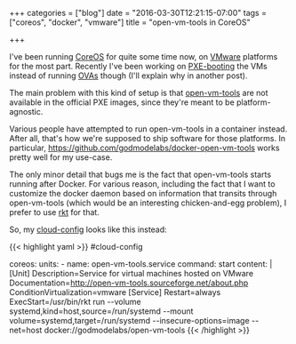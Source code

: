 +++
categories = ["blog"]
date = "2016-03-30T12:21:15-07:00"
tags = ["coreos", "docker", "vmware"]
title = "open-vm-tools in CoreOS"

+++

I've been running [CoreOS](https://coreos.com) for quite some time now, on
[VMware](https://vmware.com) platforms for the most part. Recently I've been
working on
[PXE-booting](https://coreos.com/os/docs/latest/booting-with-pxe.html) the VMs
instead of running
[OVAs](https://coreos.com/os/docs/latest/booting-on-vmware.html) though (I'll
explain why in another post).

The main problem with this kind of setup is that
[open-vm-tools](https://github.com/vmware/open-vm-tools) are not available in
the official PXE images, since they're meant to be platform-agnostic.

Various people have attempted to run open-vm-tools in a container instead.
After all, that's how we're supposed to ship software for those platforms.
In particular, https://github.com/godmodelabs/docker-open-vm-tools works pretty
well for my use-case.

The only minor detail that bugs me is the fact that open-vm-tools starts
running after Docker. For various reason, including the fact that I want to
customize the docker daemon based on information that transits through
open-vm-tools (which would be an interesting chicken-and-egg problem), I prefer
to use [rkt](https://coreos.com/rkt/docs/latest/) for that.

So, my [cloud-config](https://coreos.com/os/docs/latest/cloud-config.html)
looks like this instead:

{{< highlight yaml >}}
#cloud-config

coreos:
  units:
    - name: open-vm-tools.service
      command: start
      content: |
        [Unit]
        Description=Service for virtual machines hosted on VMware
        Documentation=http://open-vm-tools.sourceforge.net/about.php
        ConditionVirtualization=vmware
        [Service]
        Restart=always
        ExecStart=/usr/bin/rkt run --volume systemd,kind=host,source=/run/systemd --mount volume=systemd,target=/run/systemd --insecure-options=image --net=host docker://godmodelabs/open-vm-tools
{{< /highlight >}}
